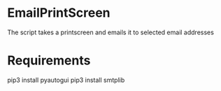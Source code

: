 # EmailPrintScreen
The script takes a printscreen and emails it to selected email addresses

# Requirements 
pip3 install pyautogui
pip3 install smtplib
